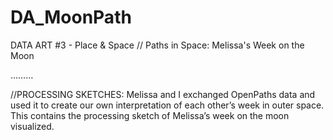 # DA_MoonPath

DATA ART #3 - Place & Space
// Paths in Space: Melissa's Week on the Moon

………

//PROCESSING SKETCHES:
Melissa and I exchanged OpenPaths data and used it to create our own interpretation of each other’s week in outer space. This contains the processing sketch of Melissa’s week on the moon visualized.
